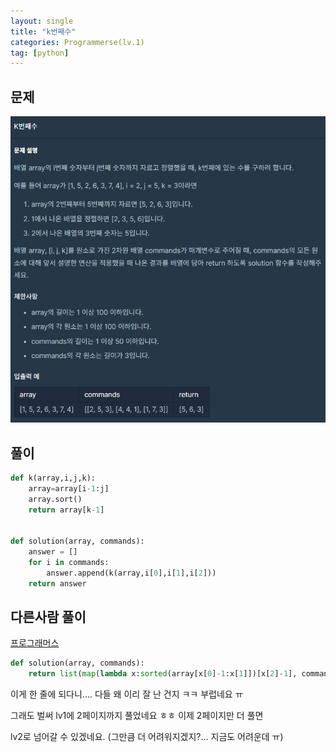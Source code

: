 ```yaml
---
layout: single
title: "k번째수"
categories: Programmerse(lv.1)
tag: [python]
---
```


## 문제

![k번째수](../../images/2023-02-07-k번째수/k번째수.png)

## 풀이

```python
def k(array,i,j,k):
    array=array[i-1:j]
    array.sort()
    return array[k-1]


def solution(array, commands):
    answer = []
    for i in commands:
        answer.append(k(array,i[0],i[1],i[2]))
    return answer
```





## 다른사람 풀이

<a  href="https://school.programmers.co.kr/learn/courses/30/lessons/42748/solution_groups?language=python3">프로그래머스</a>

```python
def solution(array, commands):
    return list(map(lambda x:sorted(array[x[0]-1:x[1]])[x[2]-1], commands))
```

이게 한 줄에 되다니.... 다들 왜 이리 잘 난 건지 ㅋㅋ 부럽네요 ㅠ

그래도 벌써 lv1에 2페이지까지 풀었네요 ㅎㅎ 이제 2페이지만 더 풀면

lv2로 넘어갈 수 있겠네요. (그만큼 더 어려워지겠지?... 지금도 어려운데 ㅠ)
